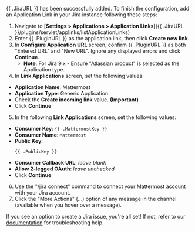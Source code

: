 {{ .JiraURL }} has been successfully added. To finish the configuration, add an Application Link in your Jira instance following these steps:

1. Navigate to [**Settings > Applications > Application
   Links**]({{ .JiraURL }}/plugins/servlet/applinks/listApplicationLinks)
2. Enter {{ .PluginURL }} as the application link, then click **Create new
   link**.
3. In **Configure Application URL** screen, confirm {{ .PluginURL }} as both
   "Entered URL" and "New URL". Ignore any displayed errors and click
   **Continue**.
   - **Note**: For Jira 9.x - Ensure "Atlassian product" is selected as the Application type.
4. In **Link Applications** screen, set the following values:
  - **Application Name**: Mattermost
  - **Application Type**: Generic Application
  - Check the **Create incoming link** value.
      **(Important)**
  - Click **Continue**
5. In the following **Link Applications** screen, set the following values:
  - **Consumer Key**: `{{ .MattermostKey }}`
  - **Consumer Name**: `Mattermost`
  - **Public Key**:
	```
	{{ .PublicKey }}
	```
  - **Consumer Callback URL**: _leave blank_
  - **Allow 2-legged OAuth**: _leave unchecked_
  - Click **Continue**
6. Use the "/jira connect" command to connect your Mattermost account with your
   Jira account.
7. Click the "More Actions" (...) option of any message in the channel
   (available when you hover over a message).

If you see an option to create a Jira issue, you're all set! If not, refer to our [documentation](https://mattermost.gitbook.io/plugin-jira) for troubleshooting help.
